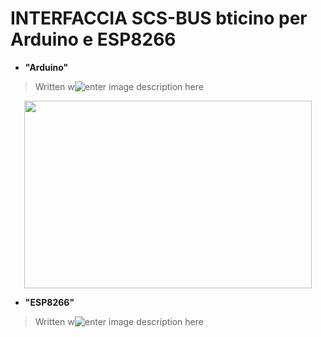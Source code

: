 # INTERFACCIA SCS-BUS bticino per Arduino e ESP8266


 - **"Arduino"**
> Written w![enter image description here](https://raw.githubusercontent.com/salviador/Biticino/master/arduino.png)
<p align="center">
  <img width="460" height="300" src="https://raw.githubusercontent.com/salviador/Biticino/master/arduino.png">
</p>

 - **"ESP8266"**
> Written w![enter image description here](https://raw.githubusercontent.com/salviador/Biticino/master/ESP8266.png)

